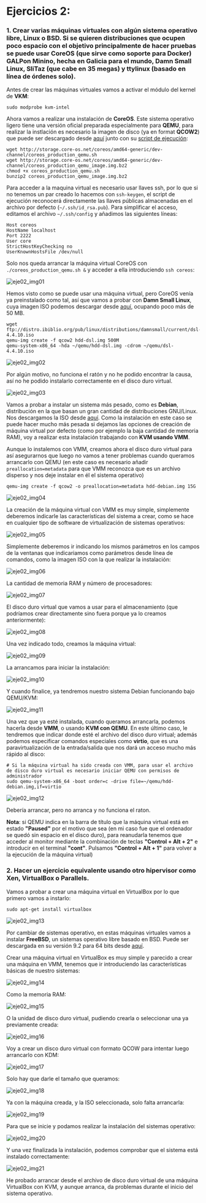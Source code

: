 # Ejercicios 2:
### 1. Crear varias máquinas virtuales con algún sistema operativo libre, Linux o BSD. Si se quieren distribuciones que ocupen poco espacio con el objetivo principalmente de hacer pruebas se puede usar CoreOS (que sirve como soporte para Docker) GALPon Minino, hecha en Galicia para el mundo, Damn Small Linux, SliTaz (que cabe en 35 megas) y ttylinux (basado en línea de órdenes solo).

Antes de crear las máquinas virtuales vamos a activar el módulo del kernel de **VKM**:

```
sudo modprobe kvm-intel
```
Ahora vamos a realizar una instalación de **CoreOS**. Este sistema operativo ligero tiene una versión oficial preparada especialmente para **QEMU**, para realizar la instlación es necesario la imagen de disco (ya en format **QCOW2**) que puede ser descargado desde [aquí](http://storage.core-os.net/coreos/amd64-generic/dev-channel/coreos_production_qemu_image.img.bz2) junto con su [script de ejecución](http://storage.core-os.net/coreos/amd64-generic/dev-channel/coreos_production_qemu.sh):

```
wget http://storage.core-os.net/coreos/amd64-generic/dev-channel/coreos_production_qemu.sh
wget http://storage.core-os.net/coreos/amd64-generic/dev-channel/coreos_production_qemu_image.img.bz2
chmod +x coreos_production_qemu.sh
bunzip2 coreos_production_qemu_image.img.bz2
```

Para acceder a la maquina virtual es necesario usar llaves ssh, por lo que si no tenemos un par creado lo hacemos con `ssh-keygen`, el script de ejecución reconocerá directamente las llaves públicas almacenadas en el archivo por defecto (`~/.ssh/id_rsa.pub`). Para simplificar el acceso, editamos el archivo `~/.ssh/config` y añadimos las siguientes líneas:

```
Host coreos
HostName localhost
Port 2222
User core
StrictHostKeyChecking no
UserKnownHostsFile /dev/null
```

Solo nos queda arrancar la máquina virtual CoreOS con `./coreos_production_qemu.sh &` y acceder a ella introduciendo `ssh coreos`:

![eje02_img01](imagenes/eje02_img01.png)

Hemos visto como se puede usar una máquina virtual, pero CoreOS venía ya preinstalado como tal, así que vamos a probar con **Damn Small Linux**, cuya imagen ISO podemos descargar desde [aquí](ftp://distro.ibiblio.org/pub/linux/distributions/damnsmall/current/dsl-4.4.10.iso), ocupando poco más de 50 MB.

```
wget ftp://distro.ibiblio.org/pub/linux/distributions/damnsmall/current/dsl-4.4.10.iso
qemu-img create -f qcow2 hdd-dsl.img 500M
qemu-system-x86_64 -hda ~/qemu/hdd-dsl.img -cdrom ~/qemu/dsl-4.4.10.iso
```

![eje02_img02](imagenes/eje02_img02.png)

Por algún motivo, no funciona el ratón y no he podido encontrar la causa, así no he podido instalarlo correctamente en el disco duro virtual.

![eje02_img03](imagenes/eje02_img03.png)

Vamos a probar a instalar un sistema más pesado, como es **Debian**, distribución en la que basan un gran cantidad de distribuciones GNU/Linux. Nos descargamos la ISO desde [aquí](http://gemmei.acc.umu.se/debian-cd/7.3.0/amd64/iso-cd/debian-7.3.0-amd64-CD-1.iso). Como la instalación en este caso se puede hacer mucho más pesada si dejamos las opciones de creación de máquina virtual por defecto (como por ejemplo la baja cantidad de memoria RAM), voy a realizar esta instalación trabajando con **KVM usando VMM**.

Aunque lo instalemos con VMM, creamos ahora el disco duro virtual para así asegurarnos que luego no vamos a tener problemas cuando queramos arrancarlo con QEMU (en este caso es necesario añadir `preallocation=metadata` para que VMM reconozca que es un archivo disperso y nos deje instalar en él el sistema operativo)

```
qemu-img create -f qcow2 -o preallocation=metadata hdd-debian.img 15G
```

![eje02_img04](imagenes/eje02_img04.png)

La creación de la máquina virtual con VMM es muy simple, simplemente deberemos indicarle las características del sistema a crear, como se hace en cualquier tipo de software de virtualización de sistemas operativos:

![eje02_img05](imagenes/eje02_img05.png)

Simplemente deberemos ir indicando los mismos parámetros en los campos de la ventanas que indicariamos como parámetros desde línea de comandos, como la imagen ISO con la que realizar la instalación:

![eje02_img06](imagenes/eje02_img06.png)

La cantidad de memoria RAM y número de procesadores:

![eje02_img07](imagenes/eje02_img07.png)

El disco duro virtual que vamos a usar para el almacenamiento (que podríamos crear directamente sino fuera porque ya lo creamos anteriormente):

![eje02_img08](imagenes/eje02_img08.png)

Una vez indicado todo, creamos la máquina virtual:

![eje02_img09](imagenes/eje02_img09.png)

La arrancamos para iniciar la instalación:

![eje02_img10](imagenes/eje02_img10.png)

Y cuando finalice, ya tendremos nuestro sistema Debian funcionando bajo QEMU/KVM:

![eje02_img11](imagenes/eje02_img11.png)

Una vez que ya esté instalada, cuando queramos arrancarla, podemos hacerla desde **VMM**, o usando **KVM con QEMU**. En este último caso, le tendremos que indicar donde esté el archivo del disco duro virtual; además podemos especificar comandos especiales como **virtio**, que es una paravirtualización de la entrada/salida que nos dará un acceso mucho más rápido al disco:

```
# Si la máquina virtual ha sido creada con VMM, para usar el archivo de disco duro virtual es necesario iniciar QEMU con permisos de administrador
sudo qemu-system-x86_64 -boot order=c -drive file=~/qemu/hdd-debian.img,if=virtio
```

![eje02_img12](imagenes/eje02_img12.png)

Debería arrancar, pero no arranca y no funciona el raton.

**Nota**: si QEMU indica en la barra de título que la máquina virtual está en estado **"Paused"** por el motivo que sea (en mi caso fue que el ordenador se quedó sin espacio en el disco duro), para reanudarla tenemos que acceder al monitor mediante la combinación de teclas **"Control + Alt + 2"** e introducir en el terminal **"cont"**. Pulsamos **"Control + Alt + 1"** para volver a la ejecución de la máquina virtual)

### 2. Hacer un ejercicio equivalente usando otro hipervisor como Xen, VirtualBox o Parallels.

Vamos a probar a crear una máquina virtual en VirtualBox por lo que primero vamos a instarlo:

```
sudo apt-get install virtualbox
```
![eje02_img13](imagenes/eje02_img13.png)

Por cambiar de sistemas operativo, en estas máquinas virtuales vamos a instalar **FreeBSD**, un sistemas operativo libre basado en BSD. Puede ser descargada en su versión 9.2 para 64 bits desde [aquí](ftp://ftp.freebsd.org/pub/FreeBSD/releases/amd64/amd64/ISO-IMAGES/9.2/FreeBSD-9.2-RELEASE-amd64-disc1.iso).

Crear una máquina virtual en VirtualBox es muy simple y parecido a crear una máquina en VMM, tenemos que ir introduciendo las características básicas de nuestro sistemas:

![eje02_img14](imagenes/eje02_img14.png)

Como la memoria RAM:

![eje02_img15](imagenes/eje02_img15.png)

O la unidad de disco duro virtual, pudiendo crearla o seleccionar una ya previamente creada:

![eje02_img16](imagenes/eje02_img16.png)

Voy a crear un disco duro virtual con formato QCOW para intentar luego arrancarlo con KDM:

![eje02_img17](imagenes/eje02_img17.png)

Solo hay que darle el tamaño que queramos:

![eje02_img18](imagenes/eje02_img18.png)

Ya con la máquina creada, y la ISO seleccionada, solo falta arrancarla:

![eje02_img19](imagenes/eje02_img19.png)

Para que se inicie y podamos realizar la instalación del sistemas operativo:

![eje02_img20](imagenes/eje02_img20.png)

Y una vez finalizada la instalación, podemos comprobar que el sistema está instalado correctamente:

![eje02_img21](imagenes/eje02_img21.png)

He probado arrancar desde el archivo de disco duro virtual de una máquina VirtualBox con KVM, y aunque arranca, da problemas durante el inicio del sistema operativo.

